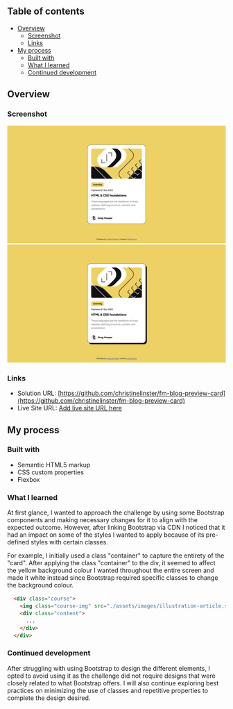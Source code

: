 ## Table of contents

- [Overview](#overview)
  - [Screenshot](#screenshot)
  - [Links](#links)
- [My process](#my-process)
  - [Built with](#built-with)
  - [What I learned](#what-i-learned)
  - [Continued development](#continued-development)


## Overview

### Screenshot

![View Image](./images/screenshot1.png)
![View Image (Active State)](./images/screenshot2.png)

### Links

- Solution URL: [https://github.com/christinelinster/fm-blog-preview-card](https://github.com/christinelinster/fm-blog-preview-card)
- Live Site URL: [Add live site URL here](https://your-live-site-url.com)

## My process

### Built with

- Semantic HTML5 markup
- CSS custom properties
- Flexbox

### What I learned

At first glance, I wanted to approach the challenge by using some Bootstrap components and making necessary changes for it to align with the expected outcome. However, after linking Bootstrap via CDN I noticed that it had an impact on some of the styles I wanted to apply because of its pre-defined styles with certain classes. 

For example, I initially used a class "container" to capture the entirety of the "card". After applying the class "container" to the div, it seemed to affect the yellow background colour I wanted throughout the entire screen and made it white instead since Bootstrap required specific classes to change the background colour. 

```html
  <div class="course">
    <img class="course-img" src="./assets/images/illustration-article.svg" alt="course-img">
    <div class="content">
      ...
    </div>
  </div>
```

### Continued development

After struggling with using Bootstrap to design the different elements, I opted to avoid using it as the challenge did not require designs that were closely related to what Bootstrap offers. I will also continue exploring best practices on minimizing the use of classes and repetitive properties to complete the design desired. 

